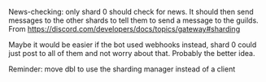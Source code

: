 
News-checking: only shard 0 should check for news. It should then send messages to the other shards to tell them to send a message to the guilds.
From https://discord.com/developers/docs/topics/gateway#sharding

Maybe it would be easier if the bot used webhooks instead, shard 0 could just post to all of them and not worry about that. Probably the better idea.


Reminder: move dbl to use the sharding manager instead of a client